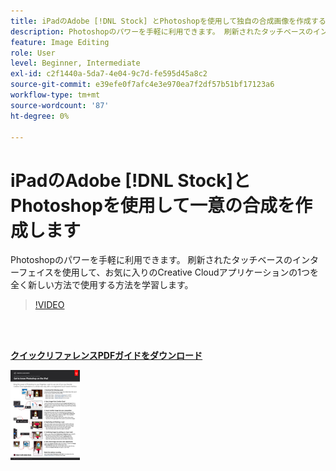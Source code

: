 ```yaml
---
title: iPadのAdobe [!DNL Stock] とPhotoshopを使用して独自の合成画像を作成する
description: Photoshopのパワーを手軽に利用できます。 刷新されたタッチベースのインターフェイスを使用して、お気に入りのCreative Cloudアプリケーションの1つを全く新しい方法で使用する方法を学習します
feature: Image Editing
role: User
level: Beginner, Intermediate
exl-id: c2f1440a-5da7-4e04-9c7d-fe595d45a8c2
source-git-commit: e39efe0f7afc4e3e970ea7f2df57b51bf17123a6
workflow-type: tm+mt
source-wordcount: '87'
ht-degree: 0%

---
```


# iPadのAdobe [!DNL Stock]とPhotoshopを使用して一意の合成を作成します

Photoshopのパワーを手軽に利用できます。 刷新されたタッチベースのインターフェイスを使用して、お気に入りのCreative Cloudアプリケーションの1つを全く新しい方法で使用する方法を学習します。

>[!VIDEO](https://video.tv.adobe.com/v/331004?hidetitle=true)

<br> 

[**クイックリファレンスPDFガイドをダウンロード**](../quick-reference/GettoknowPhotoshopontheiPad.pdf)

[![クイックリファレンスガイドの最初のページの画像](assets/GettoknowPhotoshopontheiPadPage1.png)](../quick-reference/GettoknowPhotoshopontheiPad.pdf)
